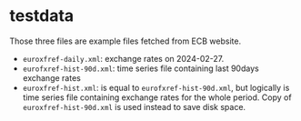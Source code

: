 # testdata

Those three files are example files fetched from ECB website.
* `euroxfref-daily.xml`: exchange rates on 2024-02-27.
* `eurofxref-hist-90d.xml`: time series file containing last 90days exchange rates
* `euroxfref-hist.xml`: is equal to `eurofxref-hist-90d.xml`, but logically is time series file containing exchange rates for the whole period.
    Copy of `euroxfref-hist-90d.xml` is used instead to save disk space.